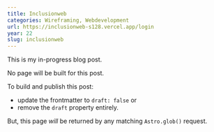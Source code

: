 ```yaml
---
title: Inclusionweb
categories: Wireframing, Webdevelopment
url: https://inclusionweb-s128.vercel.app/login
year: 22
slug: inclusionweb
---
```


This is my in-progress blog post.

No page will be built for this post.

To build and publish this post:

- update the frontmatter to `draft: false` or
- remove the `draft` property entirely.

But, this page _will_ be returned by any matching `Astro.glob()` request.
